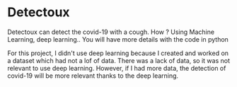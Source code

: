 # Detectoux
Detectoux can detect the covid-19 with a cough. How ? Using Machine Learning, deep learning.. You will have more details with the code in python

For this project, I didn't use deep learning because I created and worked on a dataset which had not a lof of data. There was a lack of data, so it was not relevant to use deep learning. 
However, if I had more data, the detection of covid-19 will be more relevant thanks to the deep learning.
